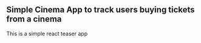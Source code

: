 ## Simple Cinema App to track users buying tickets from a cinema

This is a simple react teaser app
